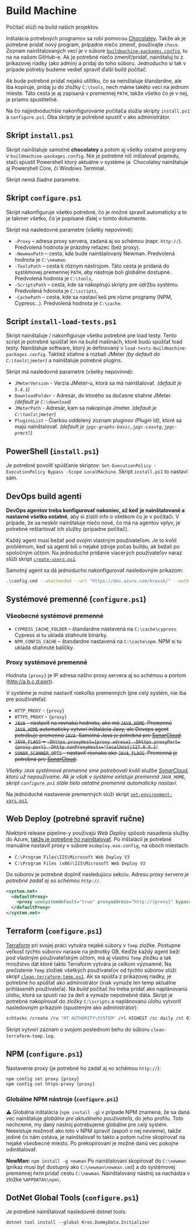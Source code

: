 # Build Machine

Počítač slúži na build našich projektov.

Inštalácia potrebných programov sa robí pomocou [Chocolatey](https://chocolatey.org/).
Takže ak je potrebné pridať nový program, prípadne niečo zmeniť, používajte `choco`. Zoznam nainštalovaných vecí je v súbore
[`buildmachine-packages.config`](https://github.com/Kros-sk/kros-sk.github.io/blob/master/buildmachine/buildmachine-packages.config),
tu na na našom GitHub-e. Ak je potrebné niečo zmeniť/pridať, nainštaluj to z príkazovej riadky (ako admin) a pridaj do toho súboru.
Jednoducho si tak v prípade potreby budeme vedieť spraviť ďalší build počítač.

Ak bude potrebné pridať nejakú utilitku, čo sa neinštaluje štandardne, ale iba kopíruje, pridaj ju do zložky `C:\tools`,
nech máme takéto veci na jednom mieste. Táto cesta je aj zapísaná v premennej `PATH`, takže všetko čo je v nej, je priamo spustiteľné.

Na čo najjednoduchšie nakonfigurovanie počítača slúžia skripty `install.ps1` a `configure.ps1`. Oba skripty je potrebné spustiť
v ako administrátor.

## Skript `install.ps1`

Skript nainštaluje samotné **chocolatey** a potom aj všetky ostatné porgramy v `buildmachine-packages.config`.
Nie je potrebné nič inštalovať popredu, stačí spustiť Powershell ktorý aktuálne v systéme je. Chocolatey nainštaluje aj
Powershell Core, či Windows Terminal.

Skript nemá žiadne parametre.

## Skript `configure.ps1`

Skript nakonfiguruje všetko potrebné, čo je možné spraviť automaticky a to je takmer všetko, čo je popísané ďalej v tomto
dokumente.

Skript má nasledovné parametre (všetky nepovinné):

- `-Proxy` – adresa proxy servera, zadaná aj so schémou (napr. `http://`). Predvolená hodnota je prázdny reťazec (bez proxy).
- `-NewmanPath` – cesta, kde bude nainštalovaný Newman. Predvolená hodnota je `C:\newman`.
- `-ToolsPath` – cesta k rôznym nástrojom. Táto cesta je pridaná do systémovej premennej `PATH`, aby nástroje boli globálne dostupné. Predvolená hodnota je `C:\tools`,
- `-ScriptsPath` – cesta, kde sa nakopírujú skripty pre údržbu systému. Predvolená hdonota je `C:\scripts`,
- `-CachePath` – cesta, kde sa nastaví keš pre rôzne programy (NPM, Cypress…). Predvolená hodnota je `C:\cache`.

## Script `install-load-tests.ps1`

Skript nainštaluje / nakonfiguruje všetko potrebné pre load testy. Tento script je potrebné spúšťať len na build mašinách, ktoré budú spúšťať load testy. Nainštaluje software, ktorý je definovaný v `load-tests-buildmachine-packages.config`. Taktiež stiahne a rozbalí JMeter *(by default do `C:\tools\jmeter`)* a nainštaluje potrebné plugins.

Skript má nasledovné parametre (všetky nepovinné):

- `JMeterVersion` - Verzia JMeter-u, ktorá sa má nainštalovať. *(default je `5.4.1`)*
- `DownloadFolder` - Adresár, do ktorého sa dočasne stiahne JMeter. *(default je `C:\download`)*
- `JMeterPath` - Adresár, kam sa nakopíruje Jmeter. *(default je `C:\tools\jmeter`)*
- `PluginsList` - Čiarkou oddelený zoznam pluginov *(Plugin Id)*, ktoré sa majú nainštalovať. *(default je `jpgc-graphs-basic,jpgc-casutg,jpgc-prmctl`)*

## PowerShell (`install.ps1`)

Je potrebné povoliť spúšťanie skriptov: `Set-ExecutionPolicy -ExecutionPolicy Bypass -Scope LocalMachine`.
Skript `install.ps1` to nastaví sám.

## DevOps build agenti

**DevOps agentov treba konfigurovať nakoniec, až keď je nainštalované a nastavné všetko ostatné**, aby si zistili info o všetkom
čo je v počítači. V prípade, že sa neskôr nainštaluje niečo nové, čo má na agentov vplyv, je potrebné reštartovať ich služby
(prípadne počítač).

Každý agent musí bežať pod svojim vlastným používateľom. Je to kvôli problémom, keď sa agenti bili o nejaké zdroje počas buildu,
ak bežali po spoločným účtom. Na jednoduché pridanie viacerých používateľov naraz slúži skript
[`create-users.ps1`](https://github.com/Kros-sk/kros-sk.github.io/blob/master/buildmachine/create-users.ps1).

Samotný agent sa dá jednoducho nakonfigurovať nasledovným príkazom:

``` sh
.\config.cmd --unattended --url "https://dev.azure.com/krossk/" --auth pat --token {token} --runAsService --pool {pool-name} --agent {agent-name} --windowsLogonAccount {user-name} --windowsLogonPassword {user-password}
```

## Systémové premenné (`configure.ps1`)

### Všeobecné systémové premenné

- `CYPRESS_CACHE_FOLDER` – štandardne nastavená na `C:\cache\cypress`. Cypress si tu ukladá stiahnuté binárky.
- `NPM_CONFIG_CACHE` – štandardne nastavená na `C:\cache\npm`. NPM si tu ukladá stiahnuté balíčky.

### Proxy systémové premenné

Hodnota `{proxy}` je IP adresa nášho proxy servera aj so schémou a portom (http://a.b.c.d:port).

V systéme je nutné nastaviť niekoľko premenných (pre celý systém, nie iba pre používateľa):

- `HTTP_PROXY` - `{proxy}`
- `HTTPS_PROXY` - `{proxy}`
- ~~`JAVA` - nastaviť na rovnakú hodnotu, ako má `JAVA_HOME`. Premennú `JAVA_HOME` automaticky vytvorí inštalácia Javy, ale Devops agent potrebuje premennú `JAVA`. Samotná Java je potrebná pre [SonarCloud](https://sonarcloud.io/).~~
- ~~`JAVA_FLAGS` = `-Dhttps.proxyHost={proxy adresa} -Dhttps.proxyPort={proxy port} -Dhttp.nonProxyHosts="localhost|127.0.0.1"`~~
- ~~`SONAR_SCANNER_OPTS` - nastaviť rovnako ako `JAVA_FLAGS`. Premenná je potrebná pre [SonarCloud](https://sonarcloud.io).~~

_Všetky `JAVA` systémové premenné sme potrebovali kvôli službe [SonarCloud](https://sonarcloud.io), ktorú už nepoužívame.
Ak je však v systéme existuje premenná `JAVA_HOME`, skript `configure.ps1` stále tieto ostatné premenné automaticky nastaví._

Na jednoduché nastavenie premenných slúži skript [`set-environment-vars.ps1`](https://github.com/Kros-sk/kros-sk.github.io/blob/master/buildmachine/set-environment-vars.ps1),

## Web Deploy (potrebné spraviť ručne)

Niektoré release pipeline-y používajú *Web Deploy* spôsob nasadenia služby do Azure,
[takže je potrebné ho nainštalovať](https://www.iis.net/downloads/microsoft/web-deploy).
Po inštalácii je potrebné manuálne nastaviť proxy v súbore `msdeploy.exe.config`, na oboch miestach:

- `C:\Program Files\IIS\Microsoft Web Deploy V3`
- `C:\Program Files (x86)\IIS\Microsoft Web Deploy V3`

Do súborov je potrebné doplniť nasledujúcu sekciu. *Adresu proxy servera je potrebné zadať aj so schémou `http://`.*

``` xml
<system.net>
  <defaultProxy>
    <proxy usesystemdefault="true" proxyaddress="http://{proxy}" bypassonlocal="true" />
  </defaultProxy>
</system.net>
```

## Terraform (`configure.ps1`)

[Terraform](https://www.terraform.io) pri svojej práci vytvára nejaké súbory v `Temp` zložke. Postupne veľkosť týchto súborov
narasie na jednotky GB. Keďže každý agent beží pod vlastným používateľským účtom, má aj vlastnú `Temp` zložku a tak množstvo
dát ktoré takto Terraform vytvára je celkom významné. Na prečistenie `Temp` zložiek všetkých používateľov od týchto súborov
slúži skript [`clean-terraform-temp.ps1`](https://github.com/Kros-sk/kros-sk.github.io/blob/master/buildmachine/clean-terraform-temp.ps1).
Ak sa spúšťa z príkazovej riadky, je potrebné ho spúšťať ako administrátor (inak vymaže len temp aktuálne prihlásenéh
používateľa). Na *build* počítač ho treba pridať ako naplánovanú úlohu, ktorá sa spustí raz za deň a vymaže nepotrebné dáta.
Skript je potrebné nakopírovať do zložky `C:\scripts` a naplánovanú úlohu vytvoriť nasledovným príkazom (spusteným ako
administrátor):

``` sh
schtasks /create /ru "NT AUTHORITY\SYSTEM" /rl HIGHEST /sc daily /st 03:30 /tn "BuildAgents\CleanTerraformTemp" /tr "pwsh -File 'C:\scripts\clean-terraform-temp.ps1' -SaveTranscript"
```

Skript vytvorí záznam o svojom poslednom behu do súboru `clean-terraform-temp.log`.

## NPM (`configure.ps1`)

Nastavenie proxy (je potrebné ho zadať aj so schémou `http://`):

``` bash
npm config set proxy {proxy}
npm config set https-proxy {proxy}
```

### Globálne NPM nástroje (`configure.ps1`)

⚠ Globálna inštalácia (`npm install -g`) v prípade NPM znamená, že sa daná vec nainštaluje
*globálne pre aktuálneho používateľa*, do jeho profilu. Toto nechceme, my daný nástroj potrebujeme globálne
pre celý systém. Neexistuje možnosť ako toto v NPM spraviť (aspoň o nej nevieme), takže jediné čo nám ostáva,
je nainštalovať to takto a potom ručne skopírovať na nejaké všeobecné miesto. Po prekopírovaní je možné danú
vec pokojne odinštalovať.

**NewMan:** `npm install -g newman` Po nainštalovaní skopírovať do `C:\newman` (príkaz musí byť dostupný ako
`C:\newman\newman.cmd`) a do systémovej premennej `PATH` pridať cestu `C:\newman`. Nainštalovaný nástroj sa nachádza v zložke `%APPDATA%\npm\`.

## DotNet Global Tools (`configure.ps1`)

Je potrebné nainštalovať nasledovné dotnet tools:

```properties
dotnet tool install --global Kros.DummyData.Initializer
```
